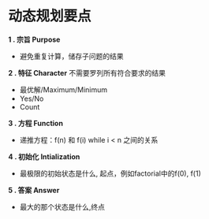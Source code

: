 # 动态规划要点 

**1 . 宗旨 Purpose**
- 避免重复计算，储存子问题的结果

**2 . 特征 Character**
不需要罗列所有符合要求的结果
- 最优解/Maximum/Minimum
- Yes/No
- Count

**3 . 方程 Function**
- 递推方程：f(n) 和 f(i) while i < n 之间的关系

**4 . 初始化 Intialization**
- 最极限的初始状态是什么, 起点，例如factorial中的f(0), f(1)

**5 . 答案 Answer**
- 最大的那个状态是什么,终点